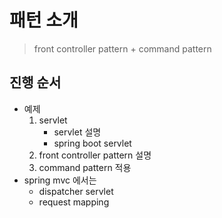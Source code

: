 패턴 소개
===========
> front controller pattern + command pattern 

진행 순서
--
- 예제
    1. servlet
        * servlet 설명
        * spring boot servlet
    2. front controller pattern 설명
    3. command pattern 적용
-  spring mvc 에서는
    * dispatcher servlet
    * request mapping 